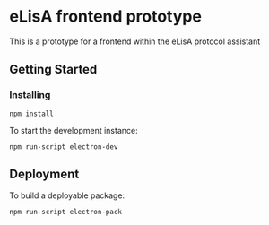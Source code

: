 # eLisA frontend prototype

This is a prototype for a frontend within the eLisA protocol assistant

## Getting Started

### Installing

```
npm install
```

To start the development instance:

```
npm run-script electron-dev
```

## Deployment

To build a deployable package:

```
npm run-script electron-pack
```